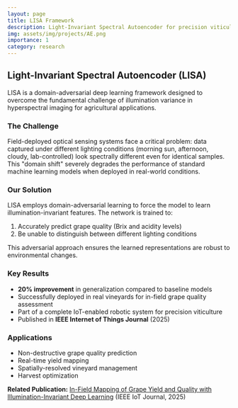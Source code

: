 ```yaml
---
layout: page
title: LISA Framework
description: Light-Invariant Spectral Autoencoder for precision viticulture
img: assets/img/projects/AE.png
importance: 1
category: research
---
```


## Light-Invariant Spectral Autoencoder (LISA)

LISA is a domain-adversarial deep learning framework designed to overcome the fundamental challenge of illumination variance in hyperspectral imaging for agricultural applications.

### The Challenge

Field-deployed optical sensing systems face a critical problem: data captured under different lighting conditions (morning sun, afternoon, cloudy, lab-controlled) look spectrally different even for identical samples. This "domain shift" severely degrades the performance of standard machine learning models when deployed in real-world conditions.

### Our Solution

LISA employs domain-adversarial learning to force the model to learn illumination-invariant features. The network is trained to:
1. Accurately predict grape quality (Brix and acidity levels)
2. Be unable to distinguish between different lighting conditions

This adversarial approach ensures the learned representations are robust to environmental changes.

### Key Results

- **20% improvement** in generalization compared to baseline models
- Successfully deployed in real vineyards for in-field grape quality assessment
- Part of a complete IoT-enabled robotic system for precision viticulture
- Published in **IEEE Internet of Things Journal** (2025)

### Applications

- Non-destructive grape quality prediction
- Real-time yield mapping
- Spatially-resolved vineyard management
- Harvest optimization

**Related Publication:** [In-Field Mapping of Grape Yield and Quality with Illumination-Invariant Deep Learning](https://ieeexplore.ieee.org/) (IEEE IoT Journal, 2025)
